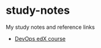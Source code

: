 # study-notes
My study notes and reference links

 * [DevOps edX course](https://github.com/tiagodeluna/study-notes/blob/master/DevOps/devops-edx-course.md)
